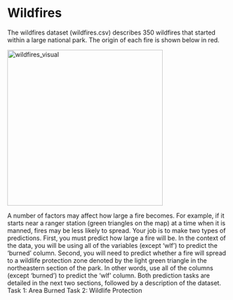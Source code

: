 # Wildfires

The wildfires dataset (wildfires.csv) describes 350
wildfires that started within a large national park. The origin of each fire is shown below in red.

<img width="354" alt="wildfires_visual" src="https://cloud.githubusercontent.com/assets/22163404/20633797/e30bc604-b30f-11e6-851e-f7764c27c503.PNG">

A number of factors may affect how large a fire becomes. For example, if it starts near a ranger station (green
triangles on the map) at a time when it is manned, fires may be less likely to spread.
Your job is to make two types of predictions. First, you must predict how large a fire will be. In the context
of the data, you will be using all of the variables (except ‘wlf’) to predict the ‘burned’ column.
Second, you will need to predict whether a fire will spread to a wildlife protection zone denoted by the light
green triangle in the northeastern section of the park. In other words, use all of the columns (except ‘burned’)
to predict the ‘wlf’ column.
Both prediction tasks are detailed in the next two sections, followed by a description of the dataset.
Task 1: Area Burned
Task 2: Wildlife Protection
